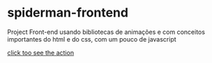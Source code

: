 # spiderman-frontend

Project Front-end usando bibliotecas de animações e com conceitos importantes do html e do css, com um pouco de javascript

[click too see the action](https://spiderman-frontend.vercel.app/)

